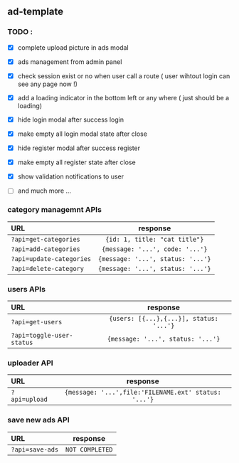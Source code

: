 ## ad-template


### TODO :

- [x] complete upload picture in ads modal

- [x] ads management from admin panel 

- [x] check session exist or no when user call a route ( user wihtout login can see any page now !) 

- [x] add a loading indicator in the bottom left or any where ( just should be a loading) 

- [x] hide login modal after success login 

- [x] make empty all login modal state after close 

- [x] hide register modal after success register 

- [x] make empty all register state after close  

- [x] show validation notifications to user 

- [ ] and much more ... 

### category managemnt APIs

 | URL        | response         |
| :------------- |:-------------:|
| `?api=get-categories` | `{id: 1, title: "cat title"}` 
| `?api=add-categories` | `{message: '...', code: '...'}`
| `?api=update-categories` | `{message: '...', status: '...'}`
| `?api=delete-category` | `{message: '...', status: '...'}`

### users APIs

 | URL        | response         |
| :------------- |:-------------:|
| `?api=get-users` | `{users: [{...},{...}], status: '...'}`
| `?api=toggle-user-status` | `{message: '...', status: '...'}`

### uploader API
 | URL        | response         |
| :------------- |:-------------:|
| `?api=upload` | `{message: '...',file:'FILENAME.ext' status: '...'}`

### save new ads API

 | URL        | response         |
| :------------- |:-------------:|
| `?api=save-ads` | `NOT COMPLETED`
